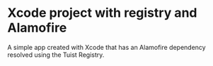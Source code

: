 # Xcode project with registry and Alamofire

A simple app created with Xcode that has an Alamofire dependency resolved using the Tuist Registry.
